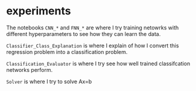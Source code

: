 # experiments

The notebooks `CNN_*` and `FNN_*` are where I try training netowrks with different hyperparameters to see how they can learn the data.

`Classifier_Class_Explanation` is where I explain of how I convert this regression problem into a classification problem.

`Classification_Evaluator` is where I try see how well trained classifcation networks perform.

`Solver` is where I try to solve Ax=b